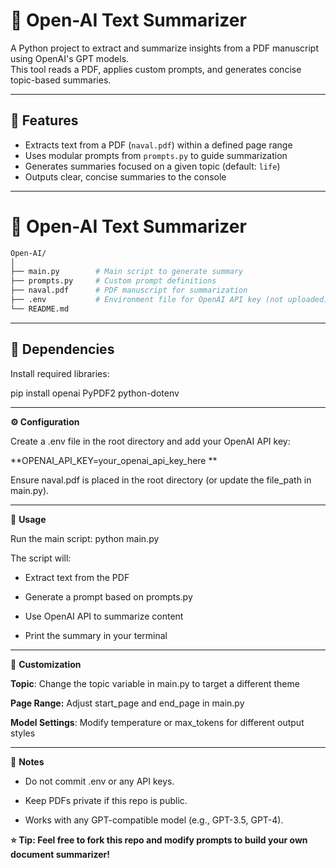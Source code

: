# 🧠 Open-AI Text Summarizer

A Python project to extract and summarize insights from a PDF manuscript using OpenAI's GPT models.  
This tool reads a PDF, applies custom prompts, and generates concise topic-based summaries.

---

## 🚀 Features

- Extracts text from a PDF (`naval.pdf`) within a defined page range  
- Uses modular prompts from `prompts.py` to guide summarization  
- Generates summaries focused on a given topic (default: `life`)  
- Outputs clear, concise summaries to the console  

---

# 🧠 Open-AI Text Summarizer
 ```bash
Open-AI/
│
├── main.py        # Main script to generate summary
├── prompts.py     # Custom prompt definitions
├── naval.pdf      # PDF manuscript for summarization
├── .env           # Environment file for OpenAI API key (not uploaded)
└── README.md
```
---

## 📁 Dependencies

Install required libraries:

pip install openai PyPDF2 python-dotenv

---

**⚙️ Configuration**

Create a .env file in the root directory and add your OpenAI API key:

**OPENAI_API_KEY=your_openai_api_key_here
**

Ensure naval.pdf is placed in the root directory (or update the file_path in main.py).

---

🧩 **Usage**

Run the main script: python main.py

The script will:

- Extract text from the PDF

- Generate a prompt based on prompts.py

- Use OpenAI API to summarize content

- Print the summary in your terminal

---

🎨 **Customization**

**Topic**: Change the topic variable in main.py to target a different theme

**Page Range:** Adjust start_page and end_page in main.py

**Model Settings**: Modify temperature or max_tokens for different output styles

---

🎨 **Notes**

- Do not commit .env or any API keys.

- Keep PDFs private if this repo is public.

- Works with any GPT-compatible model (e.g., GPT-3.5, GPT-4).
  

**⭐ Tip: Feel free to fork this repo and modify prompts to build your own document summarizer!**
